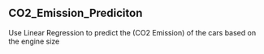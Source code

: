 ## CO2_Emission_Prediciton
Use Linear Regression to predict the (CO2 Emission) of the cars based on the engine size
